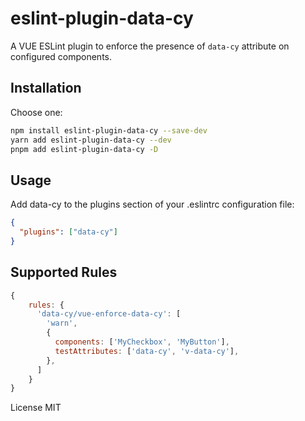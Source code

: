 # eslint-plugin-data-cy

A VUE ESLint plugin to enforce the presence of `data-cy` attribute on configured components.

## Installation

Choose one:

```bash
npm install eslint-plugin-data-cy --save-dev
yarn add eslint-plugin-data-cy --dev
pnpm add eslint-plugin-data-cy -D
```

## Usage

Add data-cy to the plugins section of your .eslintrc configuration file:

```json
{
  "plugins": ["data-cy"]
}
```

## Supported Rules

```js
{
    rules: {
      'data-cy/vue-enforce-data-cy': [
        'warn',
        {
          components: ['MyCheckbox', 'MyButton'],
          testAttributes: ['data-cy', 'v-data-cy'],
        },
      ]
    }
}
```

License
MIT
